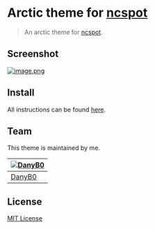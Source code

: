 # Arctic theme for [ncspot](https://github.com/hrkfdn/ncspot)

> An arctic theme for [ncspot](https://github.com/hrkfdn/ncspot).

## Screenshot
[![image.png](https://i.postimg.cc/GmHzn3pt/image.png)](https://postimg.cc/QFZcp31Z)

## Install

All instructions can be found [here](https://github.com/DanyB0/arctic-theme/blob/main/INSTALL.md).

## Team

This theme is maintained by me.

[![DanyB0](https://avatars.githubusercontent.com/u/66164380?s=100)](https://github.com/DanyB0) |
--- |
[DanyB0](https://github.com/DanyB0) |

## License

[MIT License](./LICENSE)
